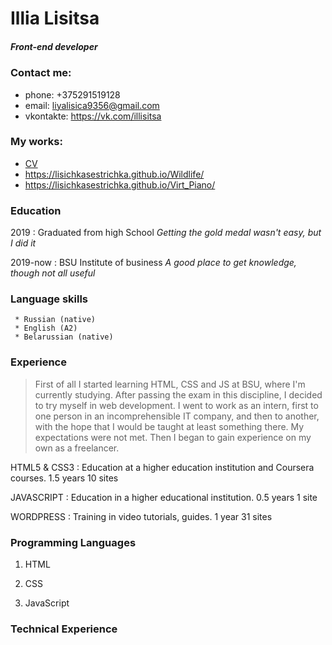 # Illia Lisitsa

##### Front-end developer

###
###
###

### Contact me:
* phone: +375291519128            
* email: liyalisica9356@gmail.com
* vkontakte: https://vk.com/illisitsa


### My works:
* [CV](https://lisichkasestrichka.github.io/Curriculum_vitae/)
* https://lisichkasestrichka.github.io/Wildlife/
* https://lisichkasestrichka.github.io/Virt_Piano/


### Education
2019
:  Graduated from high School
    *Getting the gold medal wasn't easy, but I did it*

2019-now
:   BSU Institute of business
    *A good place to get knowledge, though not all useful*


### Language skills
     * Russian (native)
     * English (A2)
     * Belarussian (native)

### Experience
>First of all I started learning HTML, CSS and JS at BSU, where I'm currently studying. After passing the exam in this discipline, I decided to try myself in web development. I went to work as an intern, first to one person in an incomprehensible IT company, and then to another, with the hope that I would be taught at least something there. My expectations were not met. Then I began to gain experience on my own as a freelancer.

HTML5 & CSS3
: Education at a higher education institution and Coursera courses.
1.5 years
10 sites

JAVASCRIPT
: Education in a higher educational institution.
0.5 years
1 site

WORDPRESS
: Training in video tutorials, guides.
1 year
31 sites



### Programming Languages

1. HTML

2. CSS

3. JavaScript

### Technical Experience
